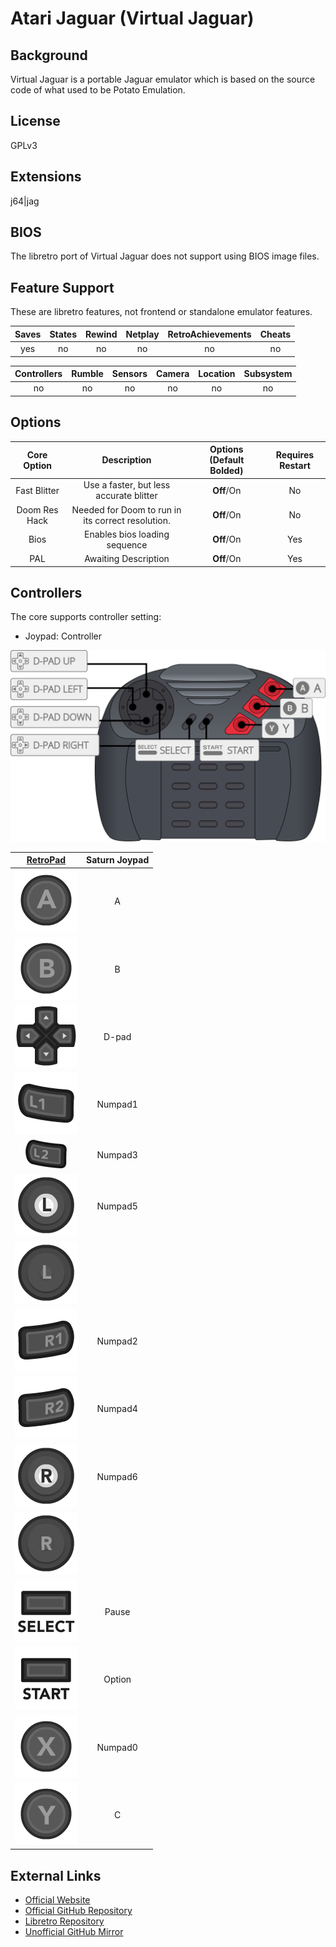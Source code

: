 # Atari Jaguar (Virtual Jaguar)

## Background

Virtual Jaguar is a portable Jaguar emulator which is based on the source code of what used to be Potato Emulation.

## License

GPLv3

## Extensions

j64|jag

## BIOS

The libretro port of Virtual Jaguar does not support using BIOS image files.

## Feature Support

These are libretro features, not frontend or standalone emulator features.

| Saves | States      | Rewind | Netplay | RetroAchievements | Cheats |
|:-----:|:-----------:|:------:|:-------:|:-----------------:|:------:|
|  yes  |    no       |  no    |  no     |       no          |  no    |

| Controllers     | Rumble | Sensors | Camera | Location | Subsystem     |
|:---------------:|:------:|:-------:|:------:|:--------:|:-------------:|
|       no        |   no   |   no    |  no    |    no    |      no       |

## Options

|   Core Option   |         Description                                                        | Options (Default Bolded) | Requires Restart |
|:---------------:|:--------------------------------------------------------------------------:|:------------------------:|:----------------:|
|   Fast Blitter  | Use a faster, but less accurate blitter         |        **Off**/On        |        No        |
| Doom Res Hack  |  Needed for Doom to run in its correct resolution.|         **Off**/On       | No              |
| Bios | Enables bios loading sequence| **Off**/On   | Yes              |
| PAL | Awaiting Description| **Off**/On   | Yes              |

## Controllers

The core supports controller setting:

* Joypad: Controller

![Atari_Jaguar_joypad_diagram](images\Controllers\Virtual-Jaguar_joypad.png)

|                      [RetroPad](RetroPad)                      |   Saturn Joypad   |
|:--------------------------------------------------------------:|:--------------:|
|        ![RetroPad_A](images/RetroPad/Retro_A_Round.png)        |        A       |
|        ![RetroPad_B](images/RetroPad/Retro_B_Round.png)        |        B       |
|        ![RetroPad_Dpad](images/RetroPad/Retro_Dpad.png)        |      D-pad     |
|          ![RetroPad_L1](images/RetroPad/Retro_L1.png)          |    Numpad1     |
|          ![RetroPad_L2](images/RetroPad/Retro_L2_Temp.png)     |    Numpad3     |
|          ![RetroPad_L3](images/RetroPad/Retro_L3.png)          |    Numpad5     |
|  ![RetroPad_Left_Stick](images/RetroPad/Retro_Left_Stick.png)  |                |
|          ![RetroPad_R1](images/RetroPad/Retro_R1.png)          |    Numpad2     |
|          ![RetroPad_R2](images/RetroPad/Retro_R2.png)          |    Numpad4     |
|          ![RetroPad_R3](images/RetroPad/Retro_R3.png)          |    Numpad6     |
| ![RetroPad_Right_Stick](images/RetroPad/Retro_Right_Stick.png) |                |
|      ![RetroPad_Select](images/RetroPad/Retro_Select.png)      |     Pause      |
|       ![RetroPad_Start](images/RetroPad/Retro_Start.png)       |     Option     |
|        ![RetroPad_X](images/RetroPad/Retro_X_Round.png)        |    Numpad0     |
|        ![RetroPad_Y](images/RetroPad/Retro_Y_Round.png)        |        C       |

## External Links

* [Official Website](https://icculus.org/virtualjaguar/)
* [Official GitHub Repository](http://shamusworld.gotdns.org/git/virtualjaguar)
* [Libretro Repository](https://github.com/libretro/virtualjaguar-libretro)
* [Unofficial GitHub Mirror](https://github.com/mirror/virtualjaguar)

